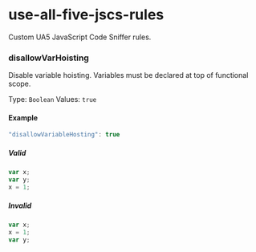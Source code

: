 # use-all-five-jscs-rules

Custom UA5 JavaScript Code Sniffer rules.

### disallowVarHoisting

Disable variable hoisting. Variables must be declared at top of functional scope.

Type: `Boolean`
Values: `true`

#### Example

```js
"disallowVariableHosting": true
```

##### Valid

```js
var x;
var y;
x = 1;
```

##### Invalid

```js
var x;
x = 1;
var y;
```
